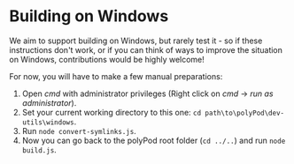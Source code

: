 # Building on Windows

We aim to support building on Windows, but rarely test it - so if these
instructions don't work, or if you can think of ways to improve the situation on
Windows, contributions would be highly welcome!

For now, you will have to make a few manual preparations:

1. Open _cmd_ with administrator privileges (Right click on _cmd_ -> _run as
   administrator_).
2. Set your current working directory to this one: `cd path\to\polyPod\dev-utils\windows`.
3. Run `node convert-symlinks.js`.
4. Now you can go back to the polyPod root folder (`cd ../..`) and run `node build.js`.
